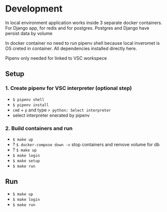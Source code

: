 # Development

In local environment application works inside 3 separate docker containers. For Django app, for redis and for postgres. Postgres and Django have persist data by volume

In docker container no need to run pipenv shell because local inveromet is OS creted in container. All dependencies installed directly here.

Pipenv only needed for linked to VSC workspece

## Setup


### 1. Create pipenv for VSC interpreter (optional step)

- `$ pipenv shell`
- `$ pipenv install`
- `cmd` + `p` and type `> python: Select interpreter`
- select interpreter enerated by pipenv

### 2. Build containers and run

- `$ make up`
- ? `$ docker-compose down -v` stop containers and remove volume for db
- ? `$ make up`
- `$ make login`
- `$ make setup`
- `$ make run`

## Run

- `$ make up`
- `$ make login`
- `$ make run`
